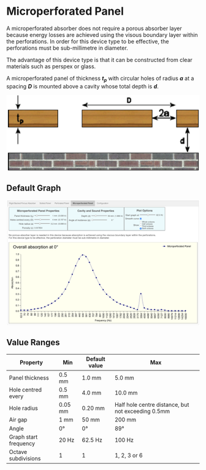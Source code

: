# Microperforated Panel

A microperforated absorber does not require a porous absorber layer because energy losses are achieved using the visous boundary layer within the perforations.  In order for this device type to be effective, the perforations must be sub-millimetre in diameter.

The advantage of this device type is that it can be constructed from clear materials such as perspex or glass.

A microperforated panel of thickness ***t<sub>p</sub>*** with circular holes of radius ***a*** at a spacing ***D*** is mounted above a cavity whose total depth is ***d***.

![Microperforated Panel](../img/microperforated_panel.png)

## Default Graph

![Perforated Panel Screen](../img/microperforated_panel_screen.png)

## Value Ranges

| Property | Min | Default value | Max |
|---|---|---|---|
| Panel thickness | 0.5 mm | 1.0 mm | 5.0 mm
| Hole centred every | 0.5 mm | 4.0 mm | 10.0 mm
| Hole radius | 0.05 mm | 0.20 mm | Half hole centre distance, but not exceeding 0.5mm
| Air gap | 1 mm | 50 mm | 200 mm
| Angle | 0° | 0° | 89°
| Graph start frequency | 20 Hz | 62.5 Hz | 100 Hz
| Octave subdivisions | 1 | 1 | 1, 2, 3 or 6


